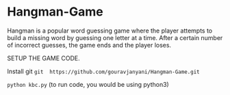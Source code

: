 # Hangman-Game
Hangman is a popular word guessing game where the player attempts to build a missing word by guessing one letter at a time. After a certain number of incorrect guesses, the game ends and the player loses.

SETUP THE GAME CODE.

Install git
``` git  https://github.com/gouravjanyani/Hangman-Game.git ```

``` python kbc.py ``` (to run code, you would be using python3)
